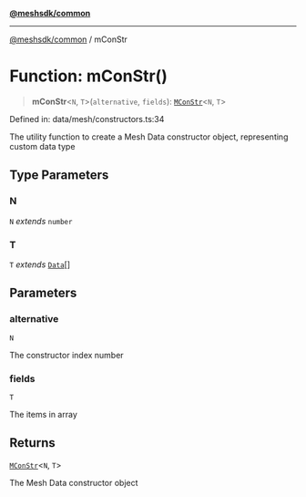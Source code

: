 [**@meshsdk/common**](../README.md)

***

[@meshsdk/common](../globals.md) / mConStr

# Function: mConStr()

> **mConStr**\<`N`, `T`\>(`alternative`, `fields`): [`MConStr`](../type-aliases/MConStr.md)\<`N`, `T`\>

Defined in: data/mesh/constructors.ts:34

The utility function to create a Mesh Data constructor object, representing custom data type

## Type Parameters

### N

`N` *extends* `number`

### T

`T` *extends* [`Data`](../type-aliases/Data.md)[]

## Parameters

### alternative

`N`

The constructor index number

### fields

`T`

The items in array

## Returns

[`MConStr`](../type-aliases/MConStr.md)\<`N`, `T`\>

The Mesh Data constructor object
